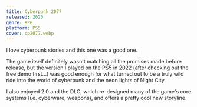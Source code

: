 ```yaml
---
title: Cyberpunk 2077
released: 2020
genre: RPG
platform: PS5
cover: cp2077.webp
---
```


I love cyberpunk stories and this one was a good one.

The game itself definitely wasn't matching all the promises made before release, but the version I played on the PS5 in 2022 (after checking out the free demo first...) was good enough for what turned out to be a truly wild ride into the world of cyberpunk and the neon lights of Night City.

I also enjoyed 2.0 and the DLC, which re-designed many of the game's core systems (i.e. cyberware, weapons), and offers a pretty cool new storyline.

